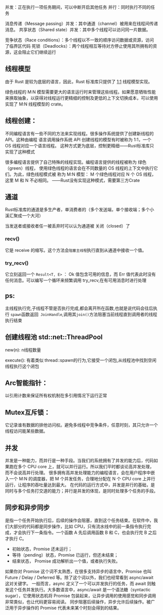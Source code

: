 
并发：正在执行一项任务期间，可以中断开启其他任务
并行：同时执行不同的任务

消息传递（Message passing）并发：其中通道（channel）被用来在线程间传递消息。
共享状态（Shared state）并发：其中多个线程可以访问同一片数据。

竞争状态（Race conditions）：多个线程以不一致的顺序访问数据或资源，访问了临界区代码
死锁（Deadlocks）：两个线程相互等待对方停止使用其所拥有的资源，这会阻止它们继续运行

## 线程模型
由于 Rust 是较为底层的语言，因此，Rust 标准库只提供了 [1:1](#线程创建) 线程模型实现。

绿色线程的 M:N 模型需要更大的语言运行时来管理这些线程。如果愿意牺牲性能来换取抽象，以获得对线程运行更精细的控制及更低的上下文切换成本，可以使用实现了 M:N 线程模型的 crate。

## 线程创建：
不同编程语言有一些不同的方法来实现线程。很多操作系统提供了创建新线程的 API。这种由编程
语言调用操作系统 API 创建线程的模型有时被称为 1:1，一个 OS 线程对应一个语言线程。
这种方式更为底层，控制更精细——Rust标准库只实现了这种模式

很多编程语言提供了自己特殊的线程实现。编程语言提供的线程被称为 绿色（green）线程，
使用绿色线程的语言会在不同数量的 OS 线程的上下文中执行它们。为此，绿色线程模式被
称为 M:N 模型： M 个绿色线程对应 N 个 OS 线程，这里 M 和 N 不必相同。
——Rust没有实现这种模式，需要第三方Crate

## 通道
Rust标准库的通道是多生产者，单消费者的（多个发送端，单个接收端；多个小溪汇聚成一个大河）

当发送者或接收者任一被丢弃时可以认为通道被 关闭（closed）了

### recv()
它是 receive 的缩写。这个方法会`阻塞主线程`执行直到从通道中接收一个值。
### try_recv()
它立刻返回一个 `Result<T, E>` ： Ok 值包含可用的信息，而 Err 值代表此时没有任何消息。可以编写一个循环来频繁调用 try_recv,在有可用消息时进行处理

## ps:
主线程执行完,子线程不管是否执行完成,都会离开所在函数,也就是说代码会往后执行
`spawn`函数返回` JoinHandle`,调用其`join()`方法阻塞当前线程直到调用者的线程执行结束

## 创建线程池 std::net::ThreadPool
new(n): n线程数量

execute(): 有着类似 thread::spawn的行为,它接受一个闭包,从线程池中找到空闲线程执行这个闭包

## Arc智能指针：
以引用计数来保证所有权机制在多引用情况下运行正常

## Mutex互斥锁：
它记录谁有数据的排他访问权。避免多线程中竞争条件，任意时刻，其只允许一个线程访问能某些数据。

## 并发
并发是一种能力，而并行是一种手段。当我们的系统拥有了并发的能力后，代码如果跑在多个 CPU core 上，就可以并行运行。所以我们平时都谈论高并发处理，而不会说高并行处理。
很多拥有高并发处理能力的编程语言，会在用户程序中嵌入一个 M:N 的调度器，把 M 个并发任务，合理地分配在 N 个 CPU core 上并行运行，让程序的吞吐量达到最大。
在代码的运行方式中，并发是并行的基础，是同时与多个任务打交道的能力；并行是并发的体现，是同时处理多个任务的手段。

## 同步和异步同步
是指一个任务开始执行后，后续的操作会阻塞，直到这个任务结束。在软件中，我们大部分的代码都是同步操作，比如 CPU，只有流水线中的前一条指令执行完成，才会执行下一条指令。一个函数 A 先后调用函数 B 和 C，也会执行完 B 之后才执行 C。

* 初始状态，Promise 还未运行；
* 等待（pending）状态，Promise 已运行，但还未结束；
* 结束状态， Promise 成功解析出一个值，或者执行失败。

如果你对 Promise 这个词不太熟悉，在很多支持异步的语言中，Promise 也叫 Future / Delay / Deferred 等。除了这个词以外，我们也经常看到 async/await 这对关键字。
一般而言，async 定义了一个可以并发执行的任务，而 await 则触发这个任务并发执行。大多数语言中，async/await 是一个语法糖（syntactic sugar），它使用状态机将 Promise 包装起来，让异步调用的使用感觉和同步调用非常类似，也让代码更容易阅读。
同步阻塞后续操作，异步允许后续操作。被广泛用于异步操作的 Promise 代表未来某个时刻会得到的结果。

